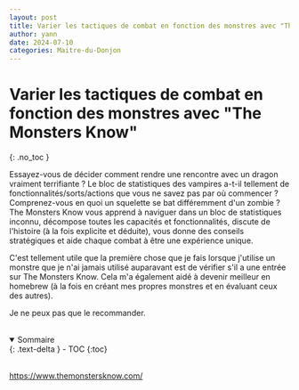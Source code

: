 ```yaml
---
layout: post
title: Varier les tactiques de combat en fonction des monstres avec "The Monsters Know"
author: yann
date: 2024-07-10
categories: Maitre-du-Donjon
---
```


# Varier les tactiques de combat en fonction des monstres avec "The Monsters Know"
{: .no_toc }

Essayez-vous de décider comment rendre une rencontre avec un dragon vraiment terrifiante ? 
Le bloc de statistiques des vampires a-t-il tellement de fonctionnalités/sorts/actions que vous ne savez pas par où commencer ? 
Comprenez-vous en quoi un squelette se bat différemment d'un zombie ? 
The Monsters Know vous apprend à naviguer dans un bloc de statistiques inconnu, décompose toutes les capacités et fonctionnalités, discute de l'histoire (à la fois explicite et déduite), vous donne des conseils stratégiques et aide chaque combat à être une expérience unique.

C'est tellement utile que la première chose que je fais lorsque j'utilise un monstre que je n'ai jamais utilisé auparavant est de vérifier s'il a une entrée sur The Monsters Know. Cela m'a également aidé à devenir meilleur en homebrew (à la fois en créant mes propres monstres et en évaluant ceux des autres).

Je ne peux pas que le recommander.

<br />

<details open markdown="block">
  <summary>
    Sommaire
  </summary>
  {: .text-delta }
- TOC
{:toc}
</details>

<br />


https://www.themonstersknow.com/

